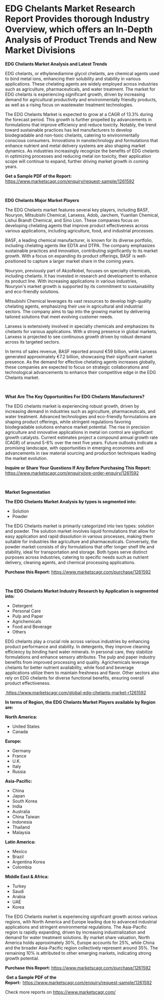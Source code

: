 <p><h1>EDG Chelants Market Research Report Provides thorough Industry Overview, which offers an In-Depth Analysis of Product Trends and New Market Divisions</h1></p><p><strong>EDG Chelants Market Analysis and Latest Trends</strong></p>
<p><p>EDG chelants, or ethylenediamine glycol chelants, are chemical agents used to bind metal ions, enhancing their solubility and stability in various applications. These chelating agents are widely employed across industries such as agriculture, pharmaceuticals, and water treatment. The market for EDG chelants is experiencing significant growth, driven by increasing demand for agricultural productivity and environmentally friendly products, as well as a rising focus on wastewater treatment technologies.</p><p>The EDG Chelants Market is expected to grow at a CAGR of 13.3% during the forecast period. This growth is further propelled by advancements in formulations that improve efficiency and reduce toxicity. Notably, the trend toward sustainable practices has led manufacturers to develop biodegradable and non-toxic chelants, catering to environmentally conscious consumers. Innovations in nanotechnology and formulations that enhance nutrient and metal delivery systems are also shaping market dynamics. As industries increasingly recognize the benefits of EDG chelants in optimizing processes and reducing metal ion toxicity, their application scope will continue to expand, further driving market growth in coming years.</p></p>
<p><strong>Get a Sample PDF of the Report:&nbsp;</strong> <a href="https://www.marketscagr.com/enquiry/request-sample/1261592?utm_campaign=2991&utm_medium=2&utm_source=Github&utm_content=ia&utm_term=03042025&utm_id=edg-chelants">https://www.marketscagr.com/enquiry/request-sample/1261592</a></p>
<p>&nbsp;</p>
<p><strong>EDG Chelants Major Market Players</strong></p>
<p><p>The EDG Chelants market features several key players, including BASF, Nouryon, Mitsubishi Chemical, Lanxess, Adob, Jarchem, Yuanlian Chemical, Lishui Brandt Chemical, and Sino Lion. These companies focus on developing chelating agents that improve product effectiveness across various applications, including agriculture, food, and industrial processes.</p><p>BASF, a leading chemical manufacturer, is known for its diverse portfolio, including chelating agents like EDTA and DTPA. The company emphasizes sustainable practices and innovation, contributing significantly to its market growth. With a focus on expanding its product offerings, BASF is well-positioned to capture a larger market share in the coming years.</p><p>Nouryon, previously part of AkzoNobel, focuses on specialty chemicals, including chelants. It has invested in research and development to enhance its product line. With increasing applications in various industries, Nouryon's market growth is supported by its commitment to sustainability and eco-friendly solutions.</p><p>Mitsubishi Chemical leverages its vast resources to develop high-quality chelating agents, emphasizing their use in agricultural and industrial sectors. The company aims to tap into the growing market by delivering tailored solutions that meet evolving customer needs.</p><p>Lanxess is extensively involved in specialty chemicals and emphasizes its chelants for various applications. With a strong presence in global markets, Lanxess is projected to see continuous growth driven by robust demand across its targeted sectors.</p><p>In terms of sales revenue, BASF reported around €59 billion, while Lanxess generated approximately €7.2 billion, showcasing their significant market presence. As the demand for effective chelating agents increases globally, these companies are expected to focus on strategic collaborations and technological advancements to enhance their competitive edge in the EDG Chelants market.</p></p>
<p>&nbsp;</p>
<p><strong>What Are The Key Opportunities For EDG Chelants Manufacturers?</strong></p>
<p><p>The EDG chelants market is experiencing robust growth, driven by increasing demand in industries such as agriculture, pharmaceuticals, and water treatment. Advanced technologies and eco-friendly formulations are shaping product offerings, while stringent regulations favoring biodegradable solutions enhance market potential. The rise in precision agriculture and innovative applications in metal ion control are significant growth catalysts. Current estimates project a compound annual growth rate (CAGR) of around 5-6% over the next five years. Future outlooks indicate a promising landscape, with opportunities in emerging economies and advancements in raw material sourcing and production techniques leading the market evolution.</p></p>
<p><strong>Inquire or Share Your Questions If Any Before Purchasing This Report:</strong> <a href="https://www.marketscagr.com/enquiry/pre-order-enquiry/1261592?utm_campaign=2991&utm_medium=2&utm_source=Github&utm_content=ia&utm_term=03042025&utm_id=edg-chelants">https://www.marketscagr.com/enquiry/pre-order-enquiry/1261592</a></p>
<p>&nbsp;</p>
<p><strong>Market Segmentation</strong></p>
<p><strong>The EDG Chelants Market Analysis by types is segmented into:</strong></p>
<p><ul><li>Solution</li><li>Powder</li></ul></p>
<p><p>The EDG Chelants market is primarily categorized into two types: solution and powder. The solution market involves liquid formulations that allow for easy application and rapid dissolution in various processes, making them suitable for industries like agriculture and pharmaceuticals. Conversely, the powder market consists of dry formulations that offer longer shelf life and stability, ideal for transportation and storage. Both types serve distinct purposes across industries, catering to specific needs such as nutrient delivery, cleaning agents, and chemical processing applications.</p></p>
<p><strong>Purchase this Report:&nbsp;</strong><a href="https://www.marketscagr.com/purchase/1261592?utm_campaign=2991&utm_medium=2&utm_source=Github&utm_content=ia&utm_term=03042025&utm_id=edg-chelants">https://www.marketscagr.com/purchase/1261592</a></p>
<p>&nbsp;</p>
<p><strong>The EDG Chelants Market Industry Research by Application is segmented into:</strong></p>
<p><ul><li>Detergent</li><li>Personal Care</li><li>Pulp and Paper</li><li>Agrichemicals</li><li>Food and Beverage</li><li>Others</li></ul></p>
<p><p>EDG chelants play a crucial role across various industries by enhancing product performance and stability. In detergents, they improve cleaning efficiency by binding hard water minerals. In personal care, they stabilize formulations and enhance sensory attributes. The pulp and paper industry benefits from improved processing and quality. Agrichemicals leverage chelants for better nutrient availability, while food and beverage applications utilize them to maintain freshness and flavor. Other sectors also rely on EDG chelants for diverse functional benefits, ensuring overall product effectiveness.</p></p>
<p><a href="https://www.marketscagr.com/global-edg-chelants-market-r1261592?utm_campaign=2991&utm_medium=2&utm_source=Github&utm_content=ia&utm_term=03042025&utm_id=edg-chelants">&nbsp;https://www.marketscagr.com/global-edg-chelants-market-r1261592</a></p>
<p><strong>In terms of Region, the EDG Chelants Market Players available by Region are:</strong></p>
<p>
    <p> <strong> North America: </strong>
        <ul>
            <li>United States</li>
            <li>Canada</li>
        </ul>
        </p> 
    <p> <strong> Europe: </strong>
        <ul>
            <li>Germany</li>
            <li>France</li>
            <li>U.K.</li>
            <li>Italy</li>
            <li>Russia</li>
        </ul>
        </p> 
    <p> <strong> Asia-Pacific: </strong>
        <ul>
            <li>China</li>
            <li>Japan</li>
            <li>South Korea</li>
            <li>India</li>
            <li>Australia</li>
            <li>China Taiwan</li>
            <li>Indonesia</li>
            <li>Thailand</li>
            <li>Malaysia</li>
        </ul>
        </p> 
    <p> <strong> Latin America: </strong>
        <ul>
            <li>Mexico</li>
            <li>Brazil</li>
            <li>Argentina Korea</li>
            <li>Colombia</li>
        </ul>
        </p> 
    <p> <strong> Middle East & Africa: </strong>
        <ul>
            <li>Turkey</li>
            <li>Saudi</li>
            <li>Arabia</li>
            <li>UAE</li>
            <li>Korea</li>
        </ul>
    </p>
    </p>
<p><p>The EDG Chelants market is experiencing significant growth across various regions, with North America and Europe leading due to advanced industrial applications and stringent environmental regulations. The Asia-Pacific region is rapidly expanding, driven by increasing industrialization and demand for water treatment solutions. By market share valuation, North America holds approximately 30%, Europe accounts for 25%, while China and the broader Asia-Pacific region collectively represent around 35%. The remaining 10% is attributed to other emerging markets, indicating strong growth potential.</p></p>
<p><strong>Purchase this Report: </strong><a href="https://www.marketscagr.com/purchase/1261592?utm_campaign=2991&utm_medium=2&utm_source=Github&utm_content=ia&utm_term=03042025&utm_id=edg-chelants">https://www.marketscagr.com/purchase/1261592</a></p>
<p>&nbsp;<strong>Get a Sample PDF of the Report:&nbsp;&nbsp;</strong><a href="https://www.marketscagr.com/enquiry/request-sample/1261592?utm_campaign=2991&utm_medium=2&utm_source=Github&utm_content=ia&utm_term=03042025&utm_id=edg-chelants">https://www.marketscagr.com/enquiry/request-sample/1261592</a></p>
<p><strong></strong></p>
<p>Check more reports on <a href="https://www.marketscagr.com/?utm_campaign=2991&utm_medium=2&utm_source=Github&utm_content=ia&utm_term=03042025&utm_id=edg-chelants">https://www.marketscagr.com/</a></p>